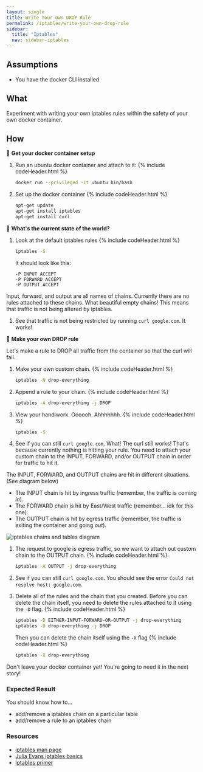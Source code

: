 ```yaml
---
layout: single
title: Write Your Own DROP Rule
permalink: /iptables/write-your-own-drop-rule
sidebar:
  title: "Iptables"
  nav: sidebar-iptables
---
```


## Assumptions
- You have the docker CLI installed

## What
Experiment with writing your own iptables rules within the safety of your own
docker container.

## How

📝 **Get your docker container setup**
1. Run an ubuntu docker container and attach to it:
   {% include codeHeader.html %}
   ```bash
   docker run --privileged -it ubuntu bin/bash
   ```
1. Set up the docker container
   {% include codeHeader.html %}
   ```bash
   apt-get update
   apt-get install iptables
   apt-get install curl
   ```

📝 **What's the current state of the world?**
1. Look at the default iptables rules
   {% include codeHeader.html %}
   ```bash
   iptables -S
   ```
   It should look like this:
   ```
   -P INPUT ACCEPT
   -P FORWARD ACCEPT
   -P OUTPUT ACCEPT
   ```
Input, forward, and output are all names of chains. Currently there are no
rules attached to these chains. What beautiful empty chains! This means that
traffic is not being altered by iptables.

1. See that traffic is not being restricted by running `curl google.com`.  It
   works!

📝 **Make your own DROP rule**

Let's make a rule to DROP all traffic from the container so that the curl will
fail.

1. Make your own custom chain.
   {% include codeHeader.html %}
   ```bash
   iptables -N drop-everything
   ```
1. Append a rule to your chain.
   {% include codeHeader.html %}
   ```bash
   iptables -A drop-everything -j DROP
   ```
1. View your handiwork. Oooooh. Ahhhhhhh.
   {% include codeHeader.html %}
   ```bash
   iptables -S
   ```
1. See if you can still `curl google.com`. What! The curl still works!
That's because currently nothing is hitting your rule. You need to attach your custom chain to the INPUT, FORWARD, and/or OUTPUT chain in order for traffic to hit it.

The INPUT, FORWARD, and OUTPUT chains are hit in different situations. (See diagram below)
- The INPUT chain is hit by ingress traffic (remember, the traffic is coming *in*).
- The FORWARD chain is hit by East/West traffic (remember... idk for this one).
- The OUTPUT chain is hit by egress traffic (remember, the traffic is *e*xiting the container and going *out*).

![iptables chains and tables diagram](https://storage.googleapis.com/cf-networking-onboarding-images/iptables-tables-and-chains-diagram.png)

1. The request to google is egress traffic, so we want to attach out custom chain to the OUTPUT chain.
   {% include codeHeader.html %}
   ```bash
   iptables -A OUTPUT -j drop-everything
   ```

1. See if you can still `curl google.com`. You should see the error `Could not resolve host: google.com`.
1. Delete all of the rules and the chain that you created.
Before you can delete the chain itself, you need to delete the rules attached to it using the `-D` flag.
   {% include codeHeader.html %}
   ```bash
   iptables -D EITHER-INPUT-FORWARD-OR-OUTPUT -j drop-everything
   iptables -D drop-everything -j DROP
   ```
   Then you can delete the chain itself using the `-X` flag
   {% include codeHeader.html %}
   ```bash
   iptables -X drop-everything
   ```

Don't leave your docker container yet! You're going to need it in the next story!

### Expected Result

You should know how to...
- add/remove a iptables chain on a particular table
- add/remove a rule to an iptables chain

### Resources
* [iptables man page](http://ipset.netfilter.org/iptables.man.html)
* [Julia Evans iptables basics](https://jvns.ca/blog/2017/06/07/iptables-basics/)
* [iptables primer](https://danielmiessler.com/study/iptables/)

